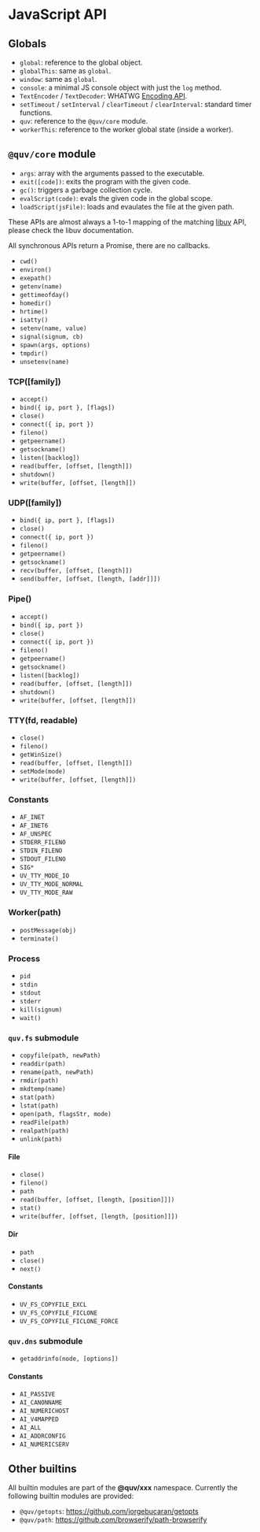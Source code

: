 # JavaScript API

## Globals

- `global`: reference to the global object.
- `globalThis`: same as `global`.
- `window`: same as `global`.
- `console`: a minimal JS console object with just the `log` method.
- `TextEncoder` / `TextDecoder`: WHATWG [Encoding API].
- `setTimeout` / `setInterval` / `clearTimeout` / `clearInterval`: standard timer functions.
- `quv`: reference to the `@quv/core` module.
- `workerThis`: reference to the worker global state (inside a worker).

## `@quv/core` module

- `args`: array with the arguments passed to the executable.
- `exit([code])`: exits the program with the given code.
- `gc()`: triggers a garbage collection cycle.
- `evalScript(code)`: evals the given code in the global scope.
- `loadScript(jsFile)`: loads and evaulates the file at the given path.

These APIs are almost always a 1-to-1 mapping of the matching [libuv] API, please
check the libuv documentation.

All synchronous APIs return a Promise, there are no callbacks.

- `cwd()`
- `environ()`
- `exepath()`
- `getenv(name)`
- `gettimeofday()`
- `homedir()`
- `hrtime()`
- `isatty()`
- `setenv(name, value)`
- `signal(signum, cb)`
- `spawn(args, options)`
- `tmpdir()`
- `unsetenv(name)`

### TCP([family])

- `accept()`
- `bind({ ip, port }, [flags])`
- `close()`
- `connect({ ip, port })`
- `fileno()`
- `getpeername()`
- `getsockname()`
- `listen([backlog])`
- `read(buffer, [offset, [length]])`
- `shutdown()`
- `write(buffer, [offset, [length]])`

### UDP([family])

- `bind({ ip, port }, [flags])`
- `close()`
- `connect({ ip, port })`
- `fileno()`
- `getpeername()`
- `getsockname()`
- `recv(buffer, [offset, [length]])`
- `send(buffer, [offset, [length, [addr]]])`

### Pipe()

- `accept()`
- `bind({ ip, port })`
- `close()`
- `connect({ ip, port })`
- `fileno()`
- `getpeername()`
- `getsockname()`
- `listen([backlog])`
- `read(buffer, [offset, [length]])`
- `shutdown()`
- `write(buffer, [offset, [length]])`

### TTY(fd, readable)

- `close()`
- `fileno()`
- `getWinSize()`
- `read(buffer, [offset, [length]])`
- `setMode(mode)`
- `write(buffer, [offset, [length]])`

### Constants

- `AF_INET`
- `AF_INET6`
- `AF_UNSPEC`
- `STDERR_FILENO`
- `STDIN_FILENO`
- `STDOUT_FILENO`
- `SIG*`
- `UV_TTY_MODE_IO`
- `UV_TTY_MODE_NORMAL`
- `UV_TTY_MODE_RAW`

### Worker(path)

- `postMessage(obj)`
- `terminate()`

### Process

- `pid`
- `stdin`
- `stdout`
- `stderr`
- `kill(signum)`
- `wait()`

### `quv.fs` submodule

- `copyfile(path, newPath)`
- `readdir(path)`
- `rename(path, newPath)`
- `rmdir(path)`
- `mkdtemp(name)`
- `stat(path)`
- `lstat(path)`
- `open(path, flagsStr, mode)`
- `readFile(path)`
- `realpath(path)`
- `unlink(path)`

#### File

- `close()`
- `fileno()`
- `path`
- `read(buffer, [offset, [length, [position]]])`
- `stat()`
- `write(buffer, [offset, [length, [position]]])`

#### Dir

- `path`
- `close()`
- `next()`

#### Constants

- `UV_FS_COPYFILE_EXCL`
- `UV_FS_COPYFILE_FICLONE`
- `UV_FS_COPYFILE_FICLONE_FORCE`

### `quv.dns` submodule

- `getaddrinfo(node, [options])`

#### Constants

- `AI_PASSIVE`
- `AI_CANONNAME`
- `AI_NUMERICHOST`
- `AI_V4MAPPED`
- `AI_ALL`
- `AI_ADDRCONFIG`
- `AI_NUMERICSERV`

## Other builtins

All builtin modules are part of the **@quv/xxx** namespace. Currently the following builtin
modules are provided:

- `@quv/getopts`: https://github.com/jorgebucaran/getopts
- `@quv/path`: https://github.com/browserify/path-browserify


[Encoding API]: https://encoding.spec.whatwg.org/
[libuv]: https://github.com/libuv/libuv
